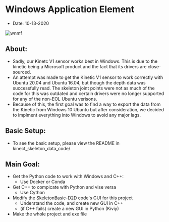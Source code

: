 # Windows Application Element
- Date: 10-13-2020

![wnmf](https://user-images.githubusercontent.com/15916367/95893287-00aa5700-0d45-11eb-9cb9-14601c9545dd.jpg)

## About:
- Sadly, our Kinetc V1 sensor works best in Windows. This is due to the kinetic being a Microsoft product and the fact that its drivers are close-sourced. 
- An attempt was made to get the Kinetic V1 sensor to work correctly with Ubuntu 20.04 and Ubuntu 16.04, but though the depth data was successfully read. The skeleton joint points were not as much of the code for this was outdated and certain drivers were no longer supported for any of the non-EOL Ubuntu verisons.
- Because of this, the first goal was to find a way to export the data from the Kinetic from Windows 10 Ubuntu but after consideration, we decided to implment everything into Windows to avoid any major lags.

## Basic Setup:
- To see the basic setup, please view the README in kinect_skeleton_data_code/

## Main Goal:
- Get the Python code to work with Windows and C++:
	- Use Docker or Conda
- Get C++ to compicate with Python and vise versa
	- Use Cython
- Modify the SkeletonBasic-D2D code's GUI for this project
	- Understand the code, and create new GUI in C++
	- (if C++ fails) create a new GUI in Python (Kiviy)
- Make the whole project and exe file


